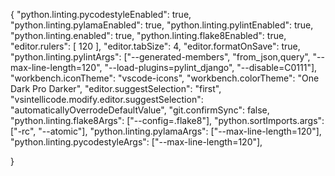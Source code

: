 {
    "python.linting.pycodestyleEnabled": true,
    "python.linting.pylamaEnabled": true,
    "python.linting.pylintEnabled": true,
    "python.linting.enabled": true,
    "python.linting.flake8Enabled": true,
    "editor.rulers": [
        120
    ],
    "editor.tabSize": 4,
    "editor.formatOnSave": true,
    "python.linting.pylintArgs": ["--generated-members", "from_json,query", "--max-line-length=120", "--load-plugins=pylint_django", "--disable=C0111"],
    "workbench.iconTheme": "vscode-icons",
    "workbench.colorTheme": "One Dark Pro Darker",
    "editor.suggestSelection": "first",
    "vsintellicode.modify.editor.suggestSelection": "automaticallyOverrodeDefaultValue",
    "git.confirmSync": false,
    "python.linting.flake8Args": ["--config=.flake8"],
    "python.sortImports.args": ["-rc", "--atomic"],
    "python.linting.pylamaArgs": ["--max-line-length=120"],
    "python.linting.pycodestyleArgs": ["--max-line-length=120"],
    
}